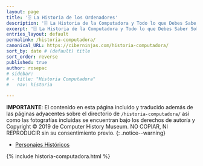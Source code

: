 ```yaml
---
layout: page
title: '🗄 La Historia de los Ordenadores'
description: '🗄 La Historia de la Computadora y Todo lo que Debes Saber Sobre la Historia de la Informática'
excerpt: '🗄 La Historia de la Computadora y Todo lo que Debes Saber Sobre la Historia de la Informática'
entries_layout: default
permalink: /historia-computadora/
canonical_URL: https://ciberninjas.com/historia-computadora/
sort_by: date # (default) title
sort_order: reverse
published: true
author: rosepac
# sidebar:
# - title: "Historia Computadora"
#   nav: historia

---
```


**IMPORTANTE**: El contenido en esta página incluido y traducido además de las páginas adyacentes sobre el directorio de ```/historia-computadora/``` así como las fotografías incluidas se encuentran bajo los derechos de autoría y Copyright © 2019 de Computer History Museum. NO COPIAR, NI REPRODUCIR sin su consentimiento previo.
{: .notice--warning}

- [Personajes Históricos](/personajes-historicos/)

{% include historia-computadora.html %}

<!-- Saber Más -->
<!-- https://www.computerhistory.org/collections/search/ -->
